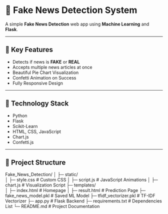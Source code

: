 # 📰 Fake News Detection System

A simple **Fake News Detection** web app using **Machine Learning** and **Flask**.

---

## 🔑 Key Features
- Detects if news is **FAKE** or **REAL**
- Accepts multiple news articles at once
- Beautiful Pie Chart Visualization
- Confetti Animation on Success
- Fully Responsive Design

---

## 🎯 Technology Stack
- Python
- Flask
- Scikit-Learn
- HTML, CSS, JavaScript
- Chart.js
- Confetti.js

---

## 📂 Project Structure
Fake_News_Detection/
│
├─ static/                  
│   ├─ style.css            # Custom CSS
│   ├─ script.js            # JavaScript Animations
│   ├─ chart.js             # Visualization Script
├─ templates/               
│   ├─ index.html           # Homepage
│   ├─ result.html          # Prediction Page
├─ fake_news_model.pkl      # Saved ML Model
├─ tfidf_vectorizer.pkl     # TF-IDF Vectorizer
├─ app.py                   # Flask Backend
├─ requirements.txt         # Dependencies List
└─ README.md                # Project Documentation
